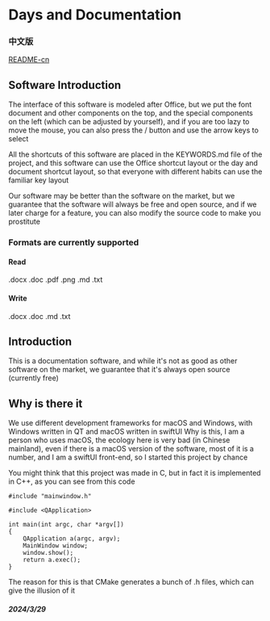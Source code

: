# Days and Documentation

### 中文版

[README-cn](README.md)

## Software Introduction

The interface of this software is modeled after Office, but we put the font document and other components on the top, and the special components on the left (which can be adjusted by yourself), and if you are too lazy to move the mouse, you can also press the / button and use the arrow keys to select  

All the shortcuts of this software are placed in the KEYWORDS.md file of the project, and this software can use the Office shortcut layout or the day and document shortcut layout, so that everyone with different habits can use the familiar key layout  

Our software may be better than the software on the market, but we guarantee that the software will always be free and open source, and if we later charge for a feature, you can also modify the source code to make you prostitute

### Formats are currently supported

#### Read

.docx 
.doc 
.pdf 
.png 
.md 
.txt 

#### Write

.docx 
.doc 
.md 
.txt 

## Introduction

This is a documentation software, and while it's not as good as other software on the market, we guarantee that it's always open source (currently free)

## Why is there it

We use different development frameworks for macOS and Windows, with Windows written in QT and macOS written in swiftUI
Why is this, I am a person who uses macOS, the ecology here is very bad (in Chinese mainland), even if there is a macOS version of the software, most of it is a number, and I am a swiftUI front-end, so I started this project by chance  

You might think that this project was made in C, but in fact it is implemented in C++, as you can see from this code  

```
#include "mainwindow.h"

#include <QApplication>

int main(int argc, char *argv[])
{
    QApplication a(argc, argv);
    MainWindow window;
    window.show();
    return a.exec();
}
```

The reason for this is that CMake generates a bunch of .h files, which can give the illusion of it

##### 2024/3/29
